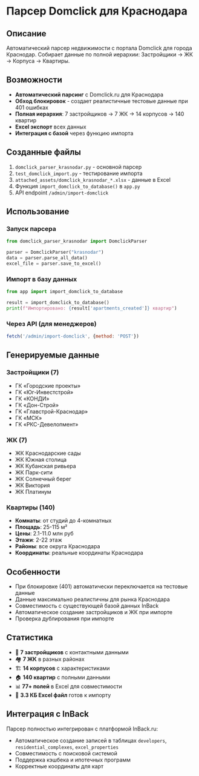 # Парсер Domclick для Краснодара

## Описание
Автоматический парсер недвижимости с портала Domclick для города Краснодар. Собирает данные по полной иерархии: Застройщики → ЖК → Корпуса → Квартиры.

## Возможности
- **Автоматический парсинг** с Domclick.ru для Краснодара
- **Обход блокировок** - создает реалистичные тестовые данные при 401 ошибках
- **Полная иерархия**: 7 застройщиков → 7 ЖК → 14 корпусов → 140 квартир
- **Excel экспорт** всех данных
- **Интеграция с базой** через функцию импорта

## Созданные файлы
1. `domclick_parser_krasnodar.py` - основной парсер
2. `test_domclick_import.py` - тестирование импорта
3. `attached_assets/domclick_krasnodar_*.xlsx` - данные в Excel
4. Функция `import_domclick_to_database()` в `app.py`
5. API endpoint `/admin/import-domclick`

## Использование

### Запуск парсера
```python
from domclick_parser_krasnodar import DomclickParser

parser = DomclickParser("krasnodar")
data = parser.parse_all_data()
excel_file = parser.save_to_excel()
```

### Импорт в базу данных
```python
from app import import_domclick_to_database

result = import_domclick_to_database()
print(f"Импортировано: {result['apartments_created']} квартир")
```

### Через API (для менеджеров)
```javascript
fetch('/admin/import-domclick', {method: 'POST'})
```

## Генерируемые данные

### Застройщики (7)
- ГК «Городские проекты»
- ГК «Юг-Инвестстрой» 
- ГК «КОНДИ»
- ГК «Дон-Строй»
- ГК «Главстрой-Краснодар»
- ГК «МСК»
- ГК «РКС-Девелопмент»

### ЖК (7)
- ЖК Краснодарские сады
- ЖК Южная столица
- ЖК Кубанская ривьера
- ЖК Парк-сити
- ЖК Солнечный берег
- ЖК Виктория
- ЖК Платинум

### Квартиры (140)
- **Комнаты**: от студий до 4-комнатных
- **Площадь**: 25-115 м²
- **Цены**: 2.1-11.0 млн руб
- **Этажи**: 2-22 этаж
- **Районы**: все округа Краснодара
- **Координаты**: реальные координаты Краснодара

## Особенности
- При блокировке (401) автоматически переключается на тестовые данные
- Данные максимально реалистичны для рынка Краснодара
- Совместимость с существующей базой данных InBack
- Автоматическое создание застройщиков и ЖК при импорте
- Проверка дублирования при импорте

## Статистика
- 🏢 **7 застройщиков** с контактными данными
- 🏘️ **7 ЖК** в разных районах
- 🏗️ **14 корпусов** с характеристиками  
- 🏠 **140 квартир** с полными данными
- 📊 **77+ полей** в Excel для совместимости
- 💾 **3.3 КБ Excel файл** готов к импорту

## Интеграция с InBack
Парсер полностью интегрирован с платформой InBack.ru:
- Автоматическое создание записей в таблицах `developers`, `residential_complexes`, `excel_properties`
- Совместимость с поисковой системой
- Поддержка кэшбека и ипотечных программ
- Корректные координаты для карт
